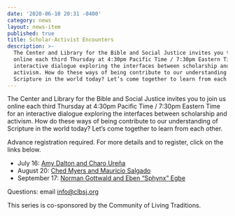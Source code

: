 ```yaml
---
date: '2020-06-10 20:31 -0400'
category: news
layout: news-item
published: true
title: Scholar-Activist Encounters
description: >-
  The Center and Library for the Bible and Social Justice invites you to join us
  online each third Thursday at 4:30pm Pacific Time / 7:30pm Eastern Time for an
  interactive dialogue exploring the interfaces between scholarship and
  activism. How do these ways of being contribute to our understanding of
  Scripture in the world today? Let’s come together to learn from each other.
---
```

The Center and Library for the Bible and Social Justice invites you to
join us online each third Thursday at 4:30pm Pacific Time / 7:30pm
Eastern Time for an interactive dialogue exploring the interfaces
between scholarship and activism. How do these ways of being contribute
to our understanding of Scripture in the world today? Let’s come
together to learn from each other.

Advance registration required. For more details and to register, click
on the links below.

- July 16: [Amy Dalton and Charo Ureña](https://clbsj.org/events/2020/07/16/scholar-activist-encounter-charo-ure-a-and-amy-dalton/)
- August 20: [Ched Myers and Mauricio Salgado](https://clbsj.org/events/2020/08/20/scholar-activist-encounter-mauricio-salgado-and-ched-myers/)
- September 17: [Norman Gottwald and Eben “Sphynx” Egbe](https://clbsj.org/events/2020/09/17/scholar-activist-encounter-eben-sphynx-egbe-and-norman-gottwald/)

Questions: email [info@clbsj.org](mailto:info@clbsj.org)

This series is co-sponsored by the Community of Living Traditions.
